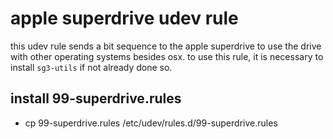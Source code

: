 # apple superdrive udev rule

this udev rule sends a bit sequence to the apple superdrive to use the drive with other operating systems besides osx.
to use this rule, it is necessary to install `sg3-utils` if not already done so.

## install 99-superdrive.rules

- cp 99-superdrive.rules /etc/udev/rules.d/99-superdrive.rules
